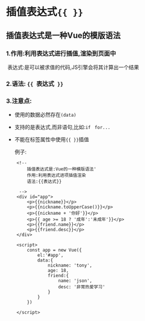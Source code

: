 # 插值表达式`{{ }}`

## 插值表达式是一种Vue的模版语法

### 1.作用:利用表达式进行插值,渲染到页面中

​	表达式:是可以被求值的代码,JS引擎会将其计算出一个结果

### 2.语法: `{{ `表达式` }}`

### 3.注意点:

 - 使用的数据必然存在`(data)`

 - 支持的是表达式,而非语句,比如:`if` ` for...`

 - 不能在标签属性中使用`{{ }}`插值

   例子:

```````vue
    <!-- 
        插值表达式是:Vue的一种模版语法'
        作用:利用表达式进项插值渲染
        语法:{{表达式}}
        
     -->
    <div id="app">
        <p>{{nickname}}</p>
        <p>{{nickname.toUpperCase()}}</p>
        <p>{{nickname + '你好'}}</p>
        <p>{{ age >= 18 ? '成年':'未成年'}}</p>
        <p>{{friend.name}}</p>
        <p>{{friend.desc}}</p>
    </div>

    <script>
        const app = new Vue({
            el:'#app',
            data:{
                nickname: 'tony',
                age: 18,
                friend:{
                    name: 'json',
                    desc: '非常热爱学习'
                }
            }
        })
        
    </script>
```````

